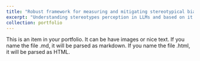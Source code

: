 ```yaml
---
title: "Robust framework for measuring and mitigating stereotypical biases in LLM"
excerpt: "Understanding stereotypes perception in LLMs and based on it developing effective framework to measure and mitigate biases<br/><img src='/images/robot_society.png'>"
collection: portfolio
---
```


This is an item in your portfolio. It can be have images or nice text. If you name the file .md, it will be parsed as markdown. If you name the file .html, it will be parsed as HTML. 
